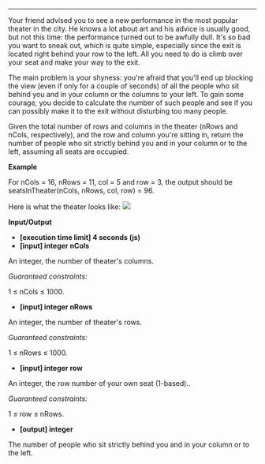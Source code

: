---

Your friend advised you to see a new performance in the most popular theater in the city. He knows a lot about art and his advice is usually good, but not this time: the performance turned out to be awfully dull. It's so bad you want to sneak out, which is quite simple, especially since the exit is located right behind your row to the left. All you need to do is climb over your seat and make your way to the exit.

The main problem is your shyness: you're afraid that you'll end up blocking the view (even if only for a couple of seconds) of all the people who sit behind you and in your column or the columns to your left. To gain some courage, you decide to calculate the number of such people and see if you can possibly make it to the exit without disturbing too many people.

Given the total number of rows and columns in the theater (nRows and nCols, respectively), and the row and column you're sitting in, return the number of people who sit strictly behind you and in your column or to the left, assuming all seats are occupied.

**Example**

For nCols = 16, nRows = 11, col = 5 and row = 3, the output should be
seatsInTheater(nCols, nRows, col, row) = 96.

Here is what the theater looks like:
<img src="https://codefightsuserpics.s3.amazonaws.com/tasks/seatsInTheater/img/example.png?_tm=1491302298590">

**Input/Output**

- **[execution time limit] 4 seconds (js)**
- **[input] integer nCols**

An integer, the number of theater's columns.

_Guaranteed constraints:_

1 ≤ nCols ≤ 1000.

- **[input] integer nRows**

An integer, the number of theater's rows.

_Guaranteed constraints:_

1 ≤ nRows ≤ 1000.

- **[input] integer row**

An integer, the row number of your own seat (1-based)..

_Guaranteed constraints:_

1 ≤ row ≤ nRows.

- **[output] integer**

The number of people who sit strictly behind you and in your column or to the left.
